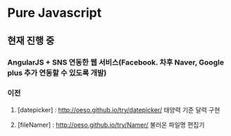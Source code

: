 # Pure Javascript
## 현재 진행 중
### AngularJS + SNS 연동한 웹 서비스(Facebook. 차후 Naver, Google plus 추가 연동할 수 있도록 개발)




### 이전
1. [datepicker] : http://oeso.github.io/try/datepicker/
태양력 기준 달력 구현


2. [fileNamer] : http://oeso.github.io/try/Namer/
불러온 파일명 편집기

